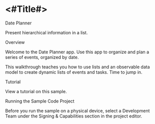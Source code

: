 #  <#Title#>

Date Planner

Present hierarchical information in a list.

Overview

Welcome to the Date Planner app. Use this app to organize and plan a series of events, organized by date.

This walkthrough teaches you how to use lists and an observable data model to create dynamic lists of events and tasks. Time to jump in.

Tutorial

View a tutorial on this sample.

Running the Sample Code Project

Before you run the sample on a physical device, select a Development Team under the Signing & Capabilities section in the project editor.
